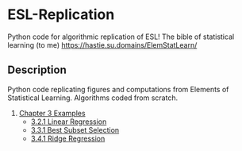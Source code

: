 # ESL-Replication
Python code for algorithmic replication of ESL! The bible of statistical learning (to me) https://hastie.su.domains/ElemStatLearn/

## Description
Python code replicating figures and computations from Elements of Statistical Learning. Algorithms coded from scratch.

1. [Chapter 3 Examples](Chapter%203%20Examples)
    - [3.2.1 Linear Regression](Chapter%203%20Examples/3.2.1%20OLS.ipynb)
    - [3.3.1 Best Subset Selection](Chapter%203%20Examples/3.3.1%20Best-Subset.ipynb)
    - [3.4.1 Ridge Regression](Chapter%203%20Examples/3.4.1%20Ridge%20Regression.ipynb)

